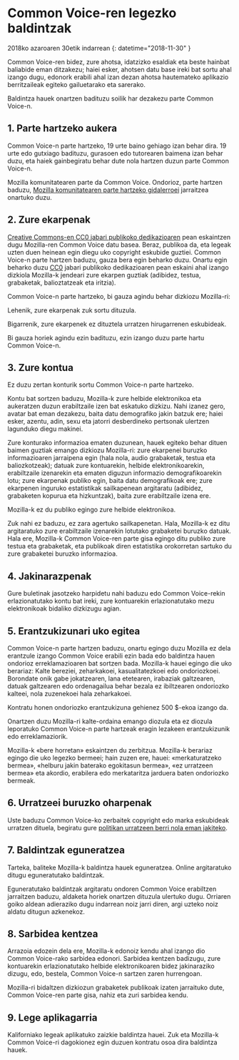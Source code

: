 # Common Voice-ren legezko baldintzak

2018ko azaroaren 30etik indarrean {: datetime="2018-11-30" }

Common Voice-ren bidez, zure ahotsa, idatzizko esaldiak eta beste hainbat baliabide eman ditzakezu; haiei esker, ahotsen datu base ireki bat sortu ahal izango dugu, edonork erabili ahal izan dezan ahotsa hautemateko aplikazio berritzaileak egiteko gailuetarako eta sarerako.

Baldintza hauek onartzen badituzu soilik har dezakezu parte Common Voice-n. 

## 1. Parte hartzeko aukera
Common Voice-n parte hartzeko, 19 urte baino gehiago izan behar dira. 19 urte edo gutxiago badituzu, gurasoen edo tutorearen baimena izan behar duzu, eta haiek gainbegiratu behar dute nola hartzen duzun parte Common Voice-n. 

Mozilla komunitatearen parte da Common Voice. Ondorioz, parte hartzen baduzu, [Mozilla komunitatearen parte hartzeko gidalerroei](https://www.mozilla.org/en-US/about/governance/policies/participation/) jarraitzea onartuko duzu. 

## 2. Zure ekarpenak 
[Creative Commons-en CC0 jabari publikoko dedikazioaren](https://creativecommons.org/publicdomain/zero/1.0/) pean eskaintzen dugu Mozilla-ren Common Voice datu basea. Beraz, publikoa da, eta legeak uzten duen heinean egin diegu uko copyright eskubide guztiei. Common Voice-n parte hartzen baduzu, gauza bera egin beharko duzu. Onartu egin beharko duzu [CC0](https://creativecommons.org/publicdomain/zero/1.0/) jabari publikoko dedikazioaren pean eskaini ahal izango dizkiola Mozilla-k jendeari zure ekarpen guztiak (adibidez, testua, grabaketak, balioztatzeak eta iritzia). 

Common Voice-n parte hartzeko, bi gauza agindu behar dizkiozu Mozilla-ri: 

Lehenik, zure ekarpenak zuk sortu dituzula.

Bigarrenik, zure ekarpenek ez dituztela urratzen hirugarrenen eskubideak. 

Bi gauza horiek agindu ezin badituzu, ezin izango duzu parte hartu Common Voice-n. 

## 3. Zure kontua
Ez duzu zertan konturik sortu Common Voice-n parte hartzeko. 

Kontu bat sortzen baduzu, Mozilla-k zure helbide elektronikoa eta aukeratzen duzun erabiltzaile izen bat eskatuko dizkizu. Nahi izanez gero, avatar bat eman dezakezu, baita datu demografiko jakin batzuk ere; haiei esker, azentu, adin, sexu eta jatorri desberdineko pertsonak ulertzen lagunduko diegu makinei.

Zure konturako informazioa ematen duzunean, hauek egiteko behar dituen baimen guztiak emango dizkiozu Mozilla-ri: 
zure ekarpenei buruzko informazioaren jarraipena egin (hala nola, audio grabaketak, testua eta baliozkotzeak); 
datuak zure kontuarekin, helbide elektronikoarekin, erabiltzaile izenarekin eta ematen diguzun informazio demografikoarekin lotu;
zure ekarpenak publiko egin, baita datu demografikoak ere;
zure ekarpenen inguruko estatistikak sailkapenean argitaratu (adibidez, grabaketen kopurua eta hizkuntzak), baita zure erabiltzaile izena ere.

Mozilla-k ez du publiko egingo zure helbide elektronikoa. 

Zuk nahi ez baduzu, ez zara agertuko sailkapenetan. Hala, Mozilla-k ez ditu argitaratuko zure erabiltzaile izenarekin lotutako grabaketei buruzko datuak. Hala ere, Mozilla-k Common Voice-ren parte gisa egingo ditu publiko zure testua eta grabaketak, eta publikoak diren estatistika orokorretan sartuko du zure grabaketei buruzko informazioa.

## 4. Jakinarazpenak
Gure buletinak jasotzeko harpidetu nahi baduzu edo Common Voice-rekin erlazionatutako kontu bat ireki, zure kontuarekin erlazionatutako mezu elektronikoak bidaliko dizkizugu agian. 

## 5. Erantzukizunari uko egitea

Common Voice-n parte hartzen baduzu, onartu egingo duzu Mozilla ez dela erantzule izango Common Voice erabili ezin bada edo baldintza hauen ondorioz erreklamazioaren bat sortzen bada. Mozilla-k hauei egingo die uko berariaz:
Kalte bereziei, zeharkakoei, kasualitatezkoei edo ondoriozkoei.
Borondate onik gabe jokatzearen, lana etetearen, irabaziak galtzearen, datuak galtzearen edo ordenagailua behar bezala ez ibiltzearen ondoriozko kalteei, nola zuzenekoei hala zeharkakoei.

Kontratu honen ondoriozko erantzukizuna gehienez 500 $-ekoa izango da. 

Onartzen duzu Mozilla-ri kalte-ordaina emango diozula eta ez diozula leporatuko Common Voice-n parte hartzeak eragin lezakeen erantzukizunik edo erreklamaziorik. 

Mozilla-k «bere horretan» eskaintzen du zerbitzua. Mozilla-k berariaz egingo die uko legezko bermeei; hain zuzen ere, hauei: «merkaturatzeko bermea», «helburu jakin baterako egokitasun bermea», «ez urratzeen bermea» eta akordio, erabilera edo merkataritza jarduera baten ondoriozko bermeak. 

## 6. Urratzeei buruzko oharpenak
Uste baduzu Common Voice-ko zerbaitek copyright edo marka eskubideak urratzen dituela, begiratu gure [politikan urratzeen berri nola eman jakiteko](https://www.mozilla.org/about/legal/report-infringement/).

## 7. Baldintzak eguneratzea 
Tarteka, baliteke Mozilla-k baldintza hauek eguneratzea. Online argitaratuko ditugu eguneratutako baldintzak. 

Eguneratutako baldintzak argitaratu ondoren Common Voice erabiltzen jarraitzen baduzu, aldaketa horiek onartzen dituzula ulertuko dugu. Orriaren goiko aldean adieraziko dugu indarrean noiz jarri diren, argi uzteko noiz aldatu ditugun azkenekoz. 

## 8. Sarbidea kentzea 
Arrazoia edozein dela ere, Mozilla-k edonoiz kendu ahal izango dio Common Voice-rako sarbidea edonori. Sarbidea kentzen badizugu, zure kontuarekin erlazionatutako helbide elektronikoaren bidez jakinaraziko dizugu, edo, bestela, Common Voice-n sartzen zaren hurrengoan. 

Mozilla-ri bidaltzen dizkiozun grabaketek publikoak izaten jarraituko dute, Common Voice-ren parte gisa, nahiz eta zuri sarbidea kendu. 

## 9. Lege aplikagarria
Kaliforniako legeak aplikatuko zaizkie baldintza hauei. Zuk eta Mozilla-k Common Voice-ri dagokionez egin duzuen kontratu osoa dira baldintza hauek.
